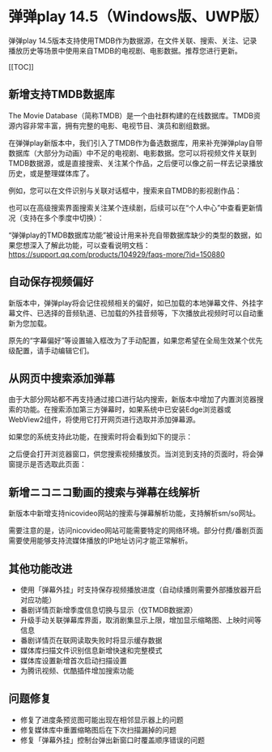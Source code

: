 # 弹弹play 14.5（Windows版、UWP版）

弹弹play 14.5版本支持使用TMDB作为数据源，在文件关联、搜索、关注、记录播放历史等场景中使用来自TMDB的电视剧、电影数据。推荐您进行更新。

[[TOC]]

## 新增支持TMDB数据库

The Movie Database（简称TMDB）是一个由社群构建的在线数据库。TMDB资源内容非常丰富，拥有完整的电影、电视节目、演员和剧组数据。

在弹弹play新版本中，我们引入了TMDB作为备选数据库，用来补充弹弹play自带数据库（大部分为动画）中不足的电视剧、电影数据。您可以将视频文件关联到TMDB数据源，或是直接搜索、关注某个作品，之后便可以像之前一样去记录播放历史，或是整理媒体库了。

例如，您可以在文件识别与关联对话框中，搜索来自TMDB的影视剧作品：

也可以在高级搜索界面搜索关注某个连续剧，后续可以在“个人中心”中查看更新情况（支持在多个季度中切换）：

“弹弹play的TMDB数据库功能”被设计用来补充自带数据库缺少的类型的数据，如果您想深入了解此功能，可以查看说明文档：
https://support.qq.com/products/104929/faqs-more/?id=150880



## 自动保存视频偏好

新版本中，弹弹play将会记住视频相关的偏好，如已加载的本地弹幕文件、外挂字幕文件、已选择的音频轨道、已加载的外挂音频等，下次播放此视频时可以自动重新为您加载。

原先的“字幕偏好”等设置输入框改为了手动配置，如果您希望在全局生效某个优先级配置，请手动编辑它们。



## 从网页中搜索添加弹幕

由于大部分网站都不再支持通过接口进行站内搜索，新版本中增加了内置浏览器搜索的功能。在搜索添加第三方弹幕时，如果系统中已安装Edge浏览器或WebView2组件，将使用它打开网页进行选取并添加弹幕源。

如果您的系统支持此功能，在搜索时将会看到如下的提示：


之后便会打开浏览器窗口，供您搜索视频播放页。当浏览到支持的页面时，将会弹窗提示是否选取此页面：




## 新增ニコニコ動画的搜索与弹幕在线解析

新版本中新增支持nicovideo网站的搜索与弹幕解析功能，支持解析sm/so网址。

需要注意的是，访问nicovideo网站可能需要特定的网络环境。部分付费/番剧页面需要使用能够支持流媒体播放的IP地址访问才能正常解析。


## 其他功能改进

- 使用「弹幕外挂」时支持保存视频播放进度（自动续播则需要外部播放器开启对应功能）
- 番剧详情页新增季度信息切换与显示（仅TMDB数据源）
- 升级手动关联弹幕库界面，取消剧集显示上限，增加显示缩略图、上映时间等信息
- 番剧详情页在联网读取失败时将显示缓存数据
- 媒体库扫描文件识别信息新增快速和完整模式
- 媒体库设置新增首次启动扫描设置
- 为腾讯视频、优酷插件增加搜索功能



## 问题修复

- 修复了进度条预览图可能出现在相邻显示器上的问题
- 修复媒体库中重置缩略图后在下次扫描漏掉的问题
- 修复「弹幕外挂」控制台弹出新窗口时覆盖顺序错误的问题
